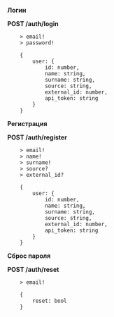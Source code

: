 **Логин**

**POST /auth/login**
```
    > email!
    > password!
```
```
    {
        user: {
            id: number,
            name: string,
            surname: string,
            source: string,
            external_id: number,
            api_token: string
        } 
    }
```
**Регистрация**

**POST /auth/register**
```
    > email!
    > name!
    > surname!
    > source?
    > external_id?
```
```
    {
        user: {
            id: number,
            name: string,
            surname: string,
            source: string,
            external_id: number,
            api_token: string
        }
    }
```

**Сброс пароля**

**POST /auth/reset**
```
    > email!
```
```
    {
        reset: bool
    }
```
